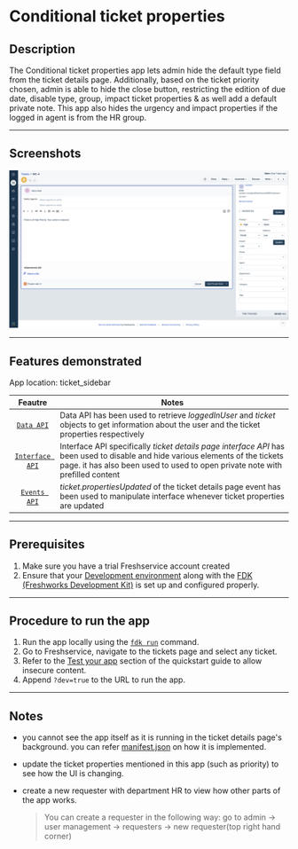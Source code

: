 # Conditional ticket properties

## Description

 The Conditional ticket properties app lets admin hide the default type field from the ticket details page. Additionally, based on the ticket priority chosen, admin is able to hide the close button, restricting the edition of due date, disable type, group, impact ticket properties & as well add a default private note. This app also hides the urgency and impact properties if the logged in agent is from the HR group.

***

## Screenshots

<img src="./screenshots/disableAndAddNote.png">

***

## Features demonstrated

  App location: ticket_sidebar

  | Feautre | Notes |
  | :---: | --- |
  | [`Data API`](https://developer.freshservice.com/docs/data-api/#ticket_details_page) | Data API has been used to retrieve _loggedInUser_  and _ticket_ objects to get information about the user and the ticket properties respectively|
  | [`Interface API`](https://developer.freshservice.com/docs/interface/#ticket_details_page_interface_apis) | Interface API specifically _ticket details page interface API_ has been used to disable and hide various elements of the tickets page. it has also been used to used to open private note with prefilled content|
  | [`Events API`](https://developer.freshservice.com/docs/events/#ticketproperties) | _ticket.propertiesUpdated_ of the ticket details page event has been used to manipulate interface whenever ticket properties are updated |

***

## Prerequisites

1. Make sure you have a trial Freshservice account created
2. Ensure that your [Development environment](https://developer.freshservice.com/docs/quick-start/) along with the [FDK (Freshworks Development Kit)](https://developer.freshservice.com/docs/quick-start/#test_your_app) is set up and configured properly.

***

## Procedure to run the app

1. Run the app locally using the [`fdk run`](https://developers.freshservice.com/docs/freshworks-cli/#_run) command.
2. Go to Freshservice, navigate to the tickets page and select any ticket.
3. Refer to the [Test your app](https://developer.freshservice.com/docs/quick-start/) section of the quickstart guide to allow insecure content.
4. Append `?dev=true` to the URL to run the app.

***

## Notes

* you cannot see the app itself as it is running in the ticket details page's background. you can refer [manifest.json](./manifest.json) on how it is implemented.

* update the ticket properties mentioned in this app (such as priority) to see how the UI is changing.

* create a new requester with department HR to view how other parts of the app works.
    >You can create a requester in the following way:
    go to admin -> user management -> requesters -> new requester(top right hand corner)